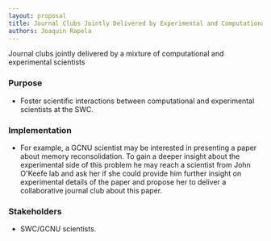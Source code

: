 ```yaml
---
layout: proposal
title: Journal Clubs Jointly Delivered by Experimental and Computational Scientists
authors: Joaquin Rapela
---
```


Journal clubs jointly delivered by a mixture of computational and experimental scientists

<!--end summary-->

### Purpose

- Foster scientific interactions between computational and experimental scientists at the SWC.


### Implementation

- For example, a GCNU scientist may be interested in presenting a paper about memory reconsolidation. To gain a deeper insight about the experimental side of this problem he may reach a scientist from John O'Keefe lab and ask her if she could provide him further insight on experimental details of the paper and propose her to deliver a collaborative journal club about this paper.

### Stakeholders

- SWC/GCNU scientists.

